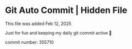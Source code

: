 # Git Auto Commit | Hidden File

This file was added Feb 12, 2025

Just for fun and keeping my daily git commit active 🤪

commit number: 355710

